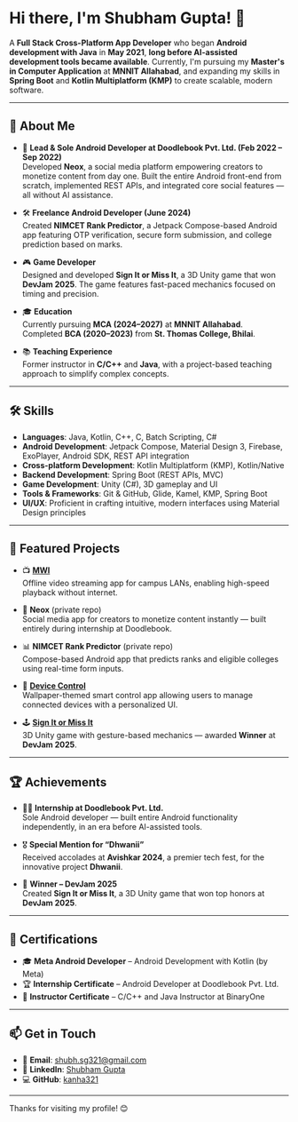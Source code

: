 # Hi there, I'm Shubham Gupta! 👋

A **Full Stack Cross-Platform App Developer** who began **Android development with Java** in **May 2021**, **long before AI-assisted development tools became available**. Currently, I'm pursuing my **Master's in Computer Application** at **MNNIT Allahabad**, and expanding my skills in **Spring Boot** and **Kotlin Multiplatform (KMP)** to create scalable, modern software.


---

## 🌟 About Me

- 💼 **Lead & Sole Android Developer at Doodlebook Pvt. Ltd. (Feb 2022 – Sep 2022)**  
  Developed **Neox**, a social media platform empowering creators to monetize content from day one. Built the entire Android front-end from scratch, implemented REST APIs, and integrated core social features — all without AI assistance.

- 🛠 **Freelance Android Developer (June 2024)**  
  Created **NIMCET Rank Predictor**, a Jetpack Compose-based Android app featuring OTP verification, secure form submission, and college prediction based on marks.

- 🎮 **Game Developer**  
  Designed and developed **Sign It or Miss It**, a 3D Unity game that won **DevJam 2025**. The game features fast-paced mechanics focused on timing and precision.

- 🎓 **Education**  
  Currently pursuing **MCA (2024–2027)** at **MNNIT Allahabad**.  
  Completed **BCA (2020–2023)** from **St. Thomas College, Bhilai**.

- 📚 **Teaching Experience**  
  Former instructor in **C/C++** and **Java**, with a project-based teaching approach to simplify complex concepts.

---

## 🛠 Skills

- **Languages**: Java, Kotlin, C++, C, Batch Scripting, C#
- **Android Development**: Jetpack Compose, Material Design 3, Firebase, ExoPlayer, Android SDK, REST API integration
- **Cross-platform Development**: Kotlin Multiplatform (KMP), Kotlin/Native
- **Backend Development**: Spring Boot (REST APIs, MVC)
- **Game Development**: Unity (C#), 3D gameplay and UI
- **Tools & Frameworks**: Git & GitHub, Glide, Kamel, KMP, Spring Boot
- **UI/UX**: Proficient in crafting intuitive, modern interfaces using Material Design principles

---

## 🚀 Featured Projects

- 📺 [**MWI**](https://github.com/kanha321/mwi)  
  Offline video streaming app for campus LANs, enabling high-speed playback without internet.

- 📱 **Neox** (private repo)  
  Social media app for creators to monetize content instantly — built entirely during internship at Doodlebook.

- 📊 **NIMCET Rank Predictor** (private repo)  
  Compose-based Android app that predicts ranks and eligible colleges using real-time form inputs.

- 🎨 [**Device Control**](https://github.com/kanha321/Droid-Commander)  
  Wallpaper-themed smart control app allowing users to manage connected devices with a personalized UI.

- 🕹 [**Sign It or Miss It**](https://github.com/4SumMNNIT/SIMI)  
  3D Unity game with gesture-based mechanics — awarded **Winner** at **DevJam 2025**.

---

## 🏆 Achievements

- 👨‍💻 **Internship at Doodlebook Pvt. Ltd.**  
  Sole Android developer — built entire Android functionality independently, in an era before AI-assisted tools.

- 🎖️ **Special Mention for “Dhwanii”**  
  Received accolades at **Avishkar 2024**, a premier tech fest, for the innovative project **Dhwanii**.

- 🥇 **Winner – DevJam 2025**  
  Created **Sign It or Miss It**, a 3D Unity game that won top honors at **DevJam 2025**.

---

## 📄 Certifications

- 🎓 **Meta Android Developer** – Android Development with Kotlin (by Meta)
- 🏆 **Internship Certificate** – Android Developer at Doodlebook Pvt. Ltd.
- 📜 **Instructor Certificate** – C/C++ and Java Instructor at BinaryOne

---

## 📫 Get in Touch

- 📧 **Email**: shubh.sg321@gmail.com  
- 💼 **LinkedIn**: [Shubham Gupta](https://www.linkedin.com/in/kanha321)  
- 💻 **GitHub**: [kanha321](https://github.com/kanha321)

---

Thanks for visiting my profile! 😊


